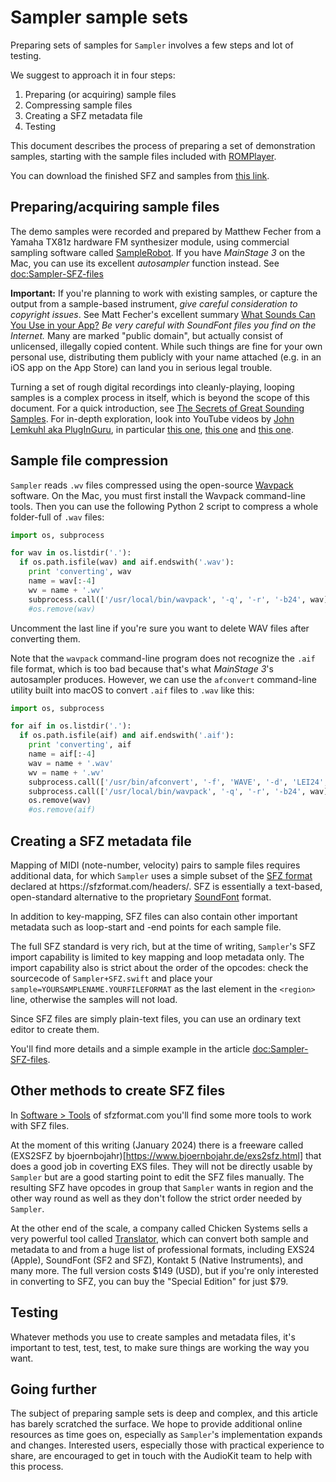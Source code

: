 # Sampler sample sets

 Preparing sets of samples for ``Sampler`` involves a few steps and lot of testing. 

 We suggest to approach it in four steps:
 1. Preparing (or acquiring) sample files
 2. Compressing sample files
 3. Creating a SFZ metadata file
 4. Testing

 This document describes the process of preparing a set of demonstration samples, starting with the sample files included with [ROMPlayer](https://github.com/AudioKit/ROMPlayer).

 You can download the finished SFZ and samples from [this link](https://github.com/AudioKit/ROMPlayer/tree/master/RomPlayer/Sounds/sfz).

 ## Preparing/acquiring sample files
 The demo samples were recorded and prepared by Matthew Fecher from a Yamaha TX81z hardware FM synthesizer module, using commercial sampling software called [SampleRobot](http://www.samplerobot.com). If you have *MainStage 3* on the Mac, you can use its excellent *autosampler* function instead. See <doc:Sampler-SFZ-files>

 **Important:** If you're planning to work with existing samples, or capture the output from a sample-based instrument, *give careful consideration to copyright issues*. See Matt Fecher's excellent summary [What Sounds Can You Use in your App?](https://github.com/AudioKit/ROMPlayer#what-sounds-can-you-use-in-your-app) *Be very careful with SoundFont files you find on the Internet.* Many are marked "public domain", but actually consist of unlicensed, illegally copied content. While such things are fine for your own personal use, distributing them publicly with your name attached (e.g. in an iOS app on the App Store) can land you in serious legal trouble.

 Turning a set of rough digital recordings into cleanly-playing, looping samples is a complex process in itself, which is beyond the scope of this document. For a quick introduction, see [The Secrets of Great Sounding Samples](http://tweakheadz.com/sampling-tips/). For in-depth exploration, look into YouTube videos by [John Lemkuhl aka PlugInGuru](https://www.youtube.com/user/thepluginguru), in particular [this one](https://youtu.be/o7rL38xrRSE), [this one](https://youtu.be/qPbf5nNyQYo) and [this one](https://youtu.be/Bx9PC8JJNGg).

 ## Sample file compression
 ``Sampler`` reads `.wv` files compressed using the open-source [Wavpack](http://www.wavpack.com) software. On the Mac, you must first install the Wavpack command-line tools. Then you can use the following Python 2 script to compress a whole folder-full of `.wav` files:

 ```python
 import os, subprocess

 for wav in os.listdir('.'):
   if os.path.isfile(wav) and aif.endswith('.wav'):
     print 'converting', wav
     name = wav[:-4]
     wv = name + '.wv'
     subprocess.call(['/usr/local/bin/wavpack', '-q', '-r', '-b24', wav])
     #os.remove(wav)
 ```
 Uncomment the last line if you're sure you want to delete WAV files after converting them.

 Note that the `wavpack` command-line program does not recognize the `.aif` file format, which is too bad because that's what *MainStage 3*'s autosampler produces. However, we can use the `afconvert` command-line utility built into macOS to convert `.aif` files to `.wav` like this:

 ```python
 import os, subprocess

 for aif in os.listdir('.'):
   if os.path.isfile(aif) and aif.endswith('.aif'):
     print 'converting', aif
     name = aif[:-4]
     wav = name + '.wav'
     wv = name + '.wv'
     subprocess.call(['/usr/bin/afconvert', '-f', 'WAVE', '-d', 'LEI24', aif, wav])
     subprocess.call(['/usr/local/bin/wavpack', '-q', '-r', '-b24', wav])
     os.remove(wav)
     #os.remove(aif)
 ```

 ## Creating a SFZ metadata file
 Mapping of MIDI (note-number, velocity) pairs to sample files requires additional data, for which ``Sampler`` uses a simple subset of the [SFZ format](https://en.wikipedia.org/wiki/SFZ_(file_format)) declared at https://sfzformat.com/headers/. SFZ is essentially a text-based, open-standard alternative to the proprietary [SoundFont](https://en.wikipedia.org/wiki/SoundFont) format.

 In addition to key-mapping, SFZ files can also contain other important metadata such as loop-start and -end points for each sample file.

 The full SFZ standard is very rich, but at the time of writing, ``Sampler``'s SFZ import capability is limited to key mapping and loop metadata only. The import capability also is strict about the order of the opcodes: check the sourcecode of `Sampler+SFZ.swift` and place your `sample=YOURSAMPLENAME.YOURFILEFORMAT` as the last element in the `<region>` line, otherwise the samples will not load.

 Since SFZ files are simply plain-text files, you can use an ordinary text editor to create them.

 You'll find more details and a simple example in the article <doc:Sampler-SFZ-files>.


 ## Other methods to create SFZ files

 In [Software > Tools](https://sfzformat.com/software/tools/) of sfzformat.com you'll find some more tools to work with SFZ files. 

 At the moment of this writing (January 2024) there is a freeware called (EXS2SFZ by bjoernbojahr)[https://www.bjoernbojahr.de/exs2sfz.html] that does a good job in coverting EXS files. They will not be directly usable by ``Sampler`` but are a good starting point to edit the SFZ files manually. The resulting SFZ have opcodes in group that ``Sampler`` wants in region and the other way round as well as they don't follow the strict order needed by ``Sampler``.  

 At the other end of the scale, a company called Chicken Systems sells a very powerful tool called [Translator](http://www.chickensys.com/products2/translator/), which can convert both sample and metadata to and from a huge list of professional formats, including EXS24 (Apple), SoundFont (SF2 and SFZ), Kontakt 5 (Native Instruments), and many more. The full version costs $149 (USD), but if you're only interested in converting to SFZ, you can buy the "Special Edition" for just $79.


 ## Testing
 Whatever methods you use to create samples and metadata files, it's important to test, test, test, to make sure things are working the way you want.

 ## Going further
 The subject of preparing sample sets is deep and complex, and this article has barely scratched the surface. We hope to provide additional online resources as time goes on, especially as ``Sampler``'s implementation expands and changes. Interested users, especially those with practical experience to share, are encouraged to get in touch with the AudioKit team to help with this process.
